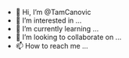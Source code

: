 - 👋 Hi, I’m @TamCanovic
- 👀 I’m interested in ...
- 🌱 I’m currently learning ...
- 💞️ I’m looking to collaborate on ...
- 📫 How to reach me ...

<!---
TamCanovic/TamCanovic is a ✨ special ✨ repository because its `README.md` (this file) appears on your GitHub profile.
You can click the Preview link to take a look at your changes.
--->
